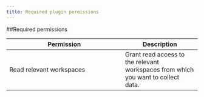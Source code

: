 ```yaml
---
title: Required plugin permissions
---
```


##Required permissions <a href="#h_0bb427264a" id="h_0bb427264a"></a>

<table><thead><tr><th width="289">Permission</th><th>Description</th></tr></thead><tbody><tr><td>Read relevant workspaces</td><td>Grant read access to the relevant workspaces from which you want to collect data.</td></tr></tbody></table>
